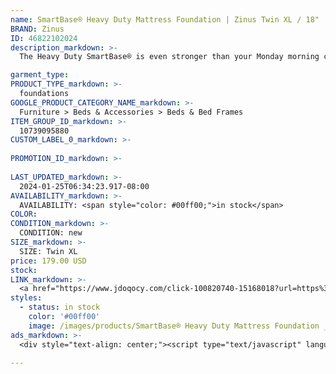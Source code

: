 ```yaml
---
name: SmartBase® Heavy Duty Mattress Foundation | Zinus Twin XL / 18"
BRAND: Zinus
ID: 46822102024
description_markdown: >-
  The Heavy Duty SmartBase® is even stronger than your Monday morning coffee. Engineered with heavy duty steel and multiple points of contact with the floor, this frame is built tough enough to support up to 4400 lbs. With a frame this sturdy, you can bet that your mattress will be optimally supported for the long haul with absolutely no sagging.

garment_type:
PRODUCT_TYPE_markdown: >-
  foundations
GOOGLE_PRODUCT_CATEGORY_NAME_markdown: >-
  Furniture > Beds & Accessories > Beds & Bed Frames
ITEM_GROUP_ID_markdown: >-
  10739095880
CUSTOM_LABEL_0_markdown: >-
  
PROMOTION_ID_markdown: >-
  
LAST_UPDATED_markdown: >-
  2024-01-25T06:34:23.917-08:00
AVAILABILITY_markdown: >-
  AVAILABILITY: <span style="color: #00ff00;">in stock</span>
COLOR:
CONDITION_markdown: >-
  CONDITION: new
SIZE_markdown: >-
  SIZE: Twin XL
price: 179.00 USD
stock: 
LINK_markdown: >-
  <a href="https://www.jdoqocy.com/click-100820740-15168018?url=https%3A%2F%2Fwww.zinus.com%2Fproducts%2Fsmartbase-heavy-duty-mattress-foundation%3Fvariant%3D46822102024" target="_blank" style="display: inline-block; padding: 10px 20px; font-size: 16px; text-align: center; text-decoration: none; cursor: pointer; border: 1px solid #3498db; color: #3498db; background-color: #fff; border-radius: 5px; transition: background-color 0.3s;">Go to Product</a>
styles:
  - status: in stock
    color: '#00ff00'
    image: /images/products/SmartBase® Heavy Duty Mattress Foundation _ Zinus Twin XL _ 18_/10739095880_1_Casey_Metal_Premium_18_inch_SmartBase_Frame.jpg
ads_markdown: >-
  <div style="text-align: center;"><script type="text/javascript" language="javascript" src="https://www.jdoqocy.com/placeholder-52269176?target=_top&mouseover=N"></script></div>

---
```

